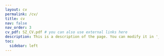 ```yaml
---
layout: cv
permalink: /cv/
title: cv
nav: false
nav_order: 3
cv_pdf: SZ_CV.pdf # you can also use external links here
description: This is a description of the page. You can modify it in '_pages/cv.md'. You can also change or remove the top pdf download button.
toc:
  sidebar: left
---
```

